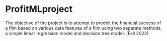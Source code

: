 # ProfitMLproject
The objective of the project is to attempt to predict the financial success of a film based on various data features of a film using two separate methods, a simple linear regression model and decision tree model. (Fall 2022)
